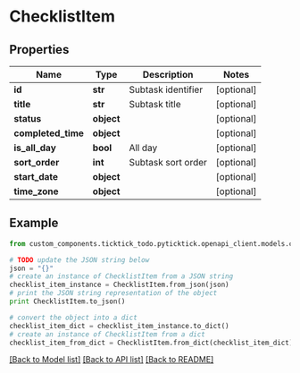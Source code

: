 # ChecklistItem


## Properties
Name | Type | Description | Notes
------------ | ------------- | ------------- | -------------
**id** | **str** | Subtask identifier | [optional] 
**title** | **str** | Subtask title | [optional] 
**status** | **object** |  | [optional] 
**completed_time** | **object** |  | [optional] 
**is_all_day** | **bool** | All day | [optional] 
**sort_order** | **int** | Subtask sort order | [optional] 
**start_date** | **object** |  | [optional] 
**time_zone** | **object** |  | [optional] 

## Example

```python
from custom_components.ticktick_todo.pyticktick.openapi_client.models.checklist_item import ChecklistItem

# TODO update the JSON string below
json = "{}"
# create an instance of ChecklistItem from a JSON string
checklist_item_instance = ChecklistItem.from_json(json)
# print the JSON string representation of the object
print ChecklistItem.to_json()

# convert the object into a dict
checklist_item_dict = checklist_item_instance.to_dict()
# create an instance of ChecklistItem from a dict
checklist_item_from_dict = ChecklistItem.from_dict(checklist_item_dict)
```
[[Back to Model list]](../README.md#documentation-for-models) [[Back to API list]](../README.md#documentation-for-api-endpoints) [[Back to README]](../README.md)


